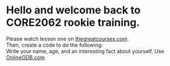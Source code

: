 # Hello and welcome back to CORE2062 rookie training.
 Please watch lesson one on [thegreatcourses.com](thegreatcourses.com).  
 Then, create a code to do the following:  
        Write your name, age, and an interesting fact about yourself. Use [OnlineGDB.com](onlineGDB.com)
